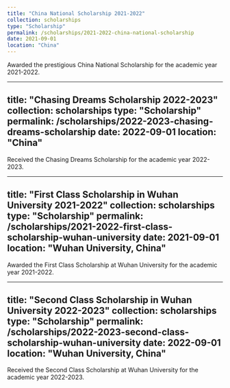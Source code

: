 ```yaml
---
title: "China National Scholarship 2021-2022"
collection: scholarships
type: "Scholarship"
permalink: /scholarships/2021-2022-china-national-scholarship
date: 2021-09-01
location: "China"
---
```


Awarded the prestigious China National Scholarship for the academic year 2021-2022.

---

title: "Chasing Dreams Scholarship 2022-2023"
collection: scholarships
type: "Scholarship"
permalink: /scholarships/2022-2023-chasing-dreams-scholarship
date: 2022-09-01
location: "China"
---

Received the Chasing Dreams Scholarship for the academic year 2022-2023.

---

title: "First Class Scholarship in Wuhan University 2021-2022"
collection: scholarships
type: "Scholarship"
permalink: /scholarships/2021-2022-first-class-scholarship-wuhan-university
date: 2021-09-01
location: "Wuhan University, China"
---

Awarded the First Class Scholarship at Wuhan University for the academic year 2021-2022.

---

title: "Second Class Scholarship in Wuhan University 2022-2023"
collection: scholarships
type: "Scholarship"
permalink: /scholarships/2022-2023-second-class-scholarship-wuhan-university
date: 2022-09-01
location: "Wuhan University, China"
---

Received the Second Class Scholarship at Wuhan University for the academic year 2022-2023.
